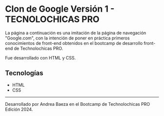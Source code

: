 # Clon de Google Versión 1 - TECNOLOCHICAS PRO

La página a continuación es una imitación de la página de navegación "Google.com", con la intención de poner en práctica primeros conocimientos de front-end obtenidos en el bootcamp de desarrollo front-end de Technolochicas PRO.

Fue desarrollado con HTML y CSS.

## Tecnologías

* HTML
* CSS

<!-- creo q es un comentario -->
---- 

Desarrollado por Andrea Baeza en el Bootcamp de Technolochicas PRO Edición 2024.